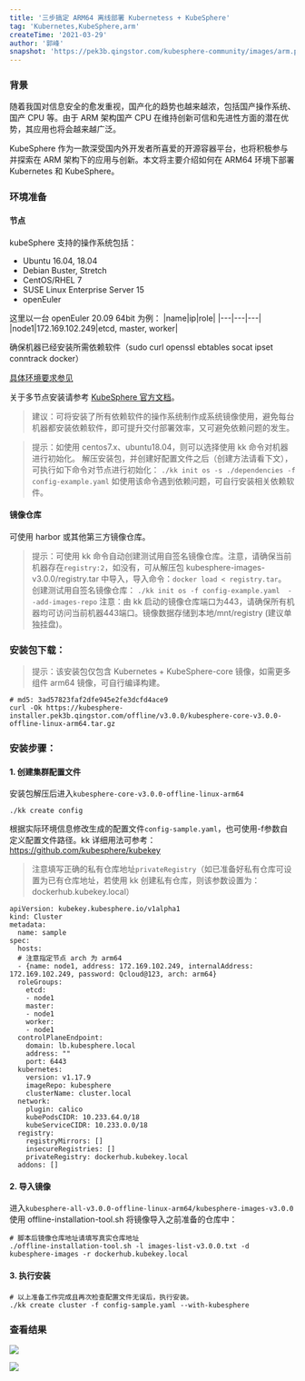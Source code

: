 ```yaml
---
title: '三步搞定 ARM64 离线部署 Kubernetess + KubeSphere'
tag: 'Kubernetes,KubeSphere,arm'
createTime: '2021-03-29'
author: '郭峰'
snapshot: 'https://pek3b.qingstor.com/kubesphere-community/images/arm.png'
---
```


### 背景

随着我国对信息安全的愈发重视，国产化的趋势也越来越浓，包括国产操作系统、国产 CPU 等。由于 ARM 架构国产 CPU 在维持创新可信和先进性方面的潜在优势，其应用也将会越来越广泛。

KubeSphere 作为一款深受国内外开发者所喜爱的开源容器平台，也将积极参与并探索在 ARM 架构下的应用与创新。本文将主要介绍如何在 ARM64 环境下部署 Kubernetes 和 KubeSphere。

### 环境准备
#### 节点
kubeSphere 支持的操作系统包括：
- Ubuntu 16.04, 18.04
- Debian Buster, Stretch
- CentOS/RHEL 7
- SUSE Linux Enterprise Server 15
- openEuler

这里以一台 openEuler 20.09  64bit 为例：
|name|ip|role|
|---|---|---|
|node1|172.169.102.249|etcd, master, worker|

确保机器已经安装所需依赖软件（sudo curl openssl ebtables socat ipset conntrack docker）

[具体环境要求参见](https://github.com/kubesphere/kubekey/tree/release-1.0#requirements-and-recommendations)

关于多节点安装请参考 [KubeSphere 官方文档](https://kubesphere.com.cn/docs/installing-on-linux/introduction/multioverview/)。

> 建议：可将安装了所有依赖软件的操作系统制作成系统镜像使用，避免每台机器都安装依赖软件，即可提升交付部署效率，又可避免依赖问题的发生。


> 提示：如使用 centos7.x、ubuntu18.04，则可以选择使用 kk 命令对机器进行初始化。
> 解压安装包，并创建好配置文件之后（创建方法请看下文），可执行如下命令对节点进行初始化：
>  `./kk init os -s ./dependencies -f config-example.yaml`
>  如使用该命令遇到依赖问题，可自行安装相关依赖软件。

#### 镜像仓库
可使用 harbor 或其他第三方镜像仓库。

> 提示：可使用 kk 命令自动创建测试用自签名镜像仓库。注意，请确保当前机器存在`registry:2`，如没有，可从解压包 kubesphere-images-v3.0.0/registry.tar 中导入，导入命令：`docker load < registry.tar`。
> 创建测试用自签名镜像仓库：
> `./kk init os -f config-example.yaml  --add-images-repo`
> 注意：由 kk 启动的镜像仓库端口为443，请确保所有机器均可访问当前机器443端口。镜像数据存储到本地/mnt/registry (建议单独挂盘)。

### 安装包下载：
> 提示：该安装包仅包含 Kubernetes + KubeSphere-core 镜像，如需更多组件 arm64 镜像，可自行编译构建。

```
# md5: 3ad57823faf2dfe945e2fe3dcfd4ace9
curl -Ok https://kubesphere-installer.pek3b.qingstor.com/offline/v3.0.0/kubesphere-core-v3.0.0-offline-linux-arm64.tar.gz
```
### 安装步骤：
#### 1. 创建集群配置文件
安装包解压后进入`kubesphere-core-v3.0.0-offline-linux-arm64`
```
./kk create config
```
根据实际环境信息修改生成的配置文件`config-sample.yaml`，也可使用-f参数自定义配置文件路径。kk 详细用法可参考：https://github.com/kubesphere/kubekey

> 注意填写正确的私有仓库地址`privateRegistry`（如已准备好私有仓库可设置为已有仓库地址，若使用 kk 创建私有仓库，则该参数设置为：dockerhub.kubekey.local）

```
apiVersion: kubekey.kubesphere.io/v1alpha1
kind: Cluster
metadata:
  name: sample
spec:
  hosts:
  # 注意指定节点 arch 为 arm64
  - {name: node1, address: 172.169.102.249, internalAddress: 172.169.102.249, password: Qcloud@123, arch: arm64}
  roleGroups:
    etcd:
    - node1
    master:
    - node1
    worker:
    - node1
  controlPlaneEndpoint:
    domain: lb.kubesphere.local
    address: ""
    port: 6443
  kubernetes:
    version: v1.17.9
    imageRepo: kubesphere
    clusterName: cluster.local
  network:
    plugin: calico
    kubePodsCIDR: 10.233.64.0/18
    kubeServiceCIDR: 10.233.0.0/18
  registry:
    registryMirrors: []
    insecureRegistries: []
    privateRegistry: dockerhub.kubekey.local
  addons: []

```
#### 2. 导入镜像
进入`kubesphere-all-v3.0.0-offline-linux-arm64/kubesphere-images-v3.0.0`
使用 offline-installation-tool.sh 将镜像导入之前准备的仓库中：
```
# 脚本后镜像仓库地址请填写真实仓库地址
./offline-installation-tool.sh -l images-list-v3.0.0.txt -d kubesphere-images -r dockerhub.kubekey.local
```

#### 3. 执行安装
```
# 以上准备工作完成且再次检查配置文件无误后，执行安装。
./kk create cluster -f config-sample.yaml --with-kubesphere
```

### 查看结果

![](https://pek3b.qingstor.com/kubesphere-community/images/firstresult.png)

![](https://pek3b.qingstor.com/kubesphere-community/images/secondresult.png)



